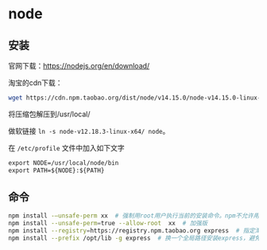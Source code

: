 # node

## 安装

官网下载：https://nodejs.org/en/download/

淘宝的cdn下载：

``` bash
wget https://cdn.npm.taobao.org/dist/node/v14.15.0/node-v14.15.0-linux-x64.tar.xz
```

将压缩包解压到/usr/local/

做软链接 `ln -s node-v12.18.3-linux-x64/ node`。

在 `/etc/profile` 文件中加入如下文字

``` txt
export NODE=/usr/local/node/bin
export PATH=${NODE}:${PATH}
```

## 命令

``` bash
npm install -–unsafe-perm xx  # 强制用root用户执行当前的安装命令。npm不允许用root运行。当使用root运行时，会自动切换到nobody用户。碰到一些需要权限的操作时，则权限不够。
npm install --unsafe-perm=true --allow-root  xx  # 加强版
npm install --registry=https://registry.npm.taobao.org express  # 指定淘宝源安装express
npm install --prefix /opt/lib -g express  # 换一个全局路径安装express，避免版本冲突的q'kuan
```